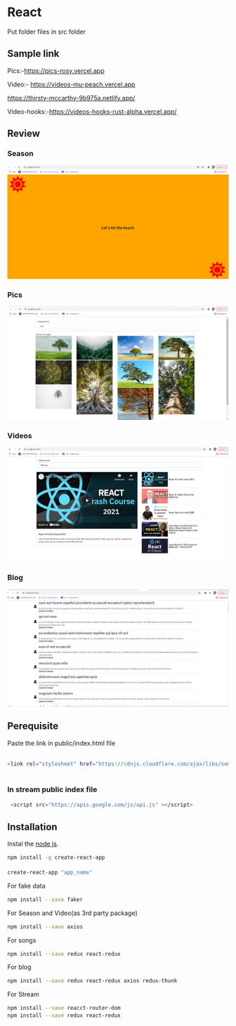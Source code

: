 # React

Put folder files in src folder

## Sample link

Pics:-https://pics-rosy.vercel.app

Video:- https://videos-mu-peach.vercel.app

https://thirsty-mccarthy-9b975a.netlify.app/

Video-hooks:-https://videos-hooks-rust-alpha.vercel.app/


## Review

### Season
![Season](https://github.com/vijaylaxmi26/React/blob/master/image/seasons.png)

### Pics
![Picture](https://github.com/vijaylaxmi26/React/blob/master/image/pics.png)

### Videos
![Videos](https://github.com/vijaylaxmi26/React/blob/master/image/videos.png)

### Blog
![Blog](https://github.com/vijaylaxmi26/React/blob/master/image/blog.png)

## Perequisite

Paste the link in public/index.html file

```bash 
 
<link rel="stylesheet" href="https://cdnjs.cloudflare.com/ajax/libs/semantic-ui/2.4.1/semantic.min.css" integrity="sha512-8bHTC73gkZ7rZ7vpqUQThUDhqcNFyYi2xgDgPDHc+GXVGHXq+xPjynxIopALmOPqzo9JZj0k6OqqewdGO3EsrQ==" crossorigin="anonymous" referrerpolicy="no-referrer" />
 
```

### In stream public index file
```bash
 <script src="https://apis.google.com/js/api.js" ></script>

```

## Installation

Instal the [node js](https://nodejs.org/en/).

```bash
npm install -g create-react-app

create-react-app "app_name"

```

For fake data

```bash
npm install --save faker
```

For Season and Video(as 3rd party package)

```bash
npm install --save axios
```

For songs

```bash
npm install --save redux react-redux
```

For blog
```bash
npm install --save redux react-redux axios redux-thunk
```

For Stream
```bash
npm install --save reacct-router-dom
npm install --save redux react-redux
```

